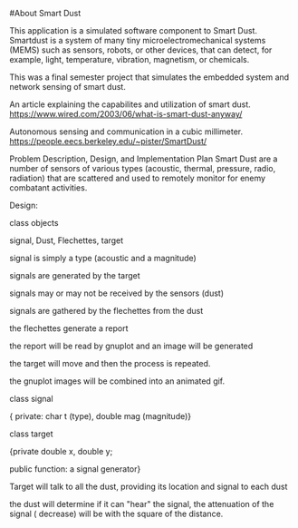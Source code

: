 #About Smart Dust

This application is a simulated software component to Smart Dust. Smartdust is a system of many tiny microelectromechanical systems (MEMS) such as sensors, robots, or other devices, that can detect, for example, light, temperature, vibration, magnetism, or chemicals. 

This was a final semester project that simulates the embedded system and network sensing of smart dust.

An article explaining the capabilites and utilization of smart dust. 
https://www.wired.com/2003/06/what-is-smart-dust-anyway/

Autonomous sensing and communication in a cubic millimeter.
https://people.eecs.berkeley.edu/~pister/SmartDust/

Problem Description, Design, and Implementation Plan
Smart Dust are a number of sensors of various types (acoustic, thermal, pressure, radio, radiation) that are scattered and used to remotely monitor for enemy combatant activities.

Design:

class objects

signal, Dust, Flechettes, target


signal is simply a type (acoustic and a magnitude)


signals are generated by the target

signals may or may not be received by the sensors (dust)

signals are gathered by the flechettes from the dust

the flechettes generate a report

the report will be read by gnuplot and an image will be generated

the target will move and then the process is repeated.


the gnuplot images will be combined into an animated gif. 


class signal

{ private: char t (type), double mag (magnitude)}

class target

{private  double x, double y;

public function: a signal generator}

Target will talk to all the dust, providing its location and signal to each dust

the dust will determine if it can "hear"  the signal, the attenuation of the signal ( decrease) will be with the square of the distance. 
